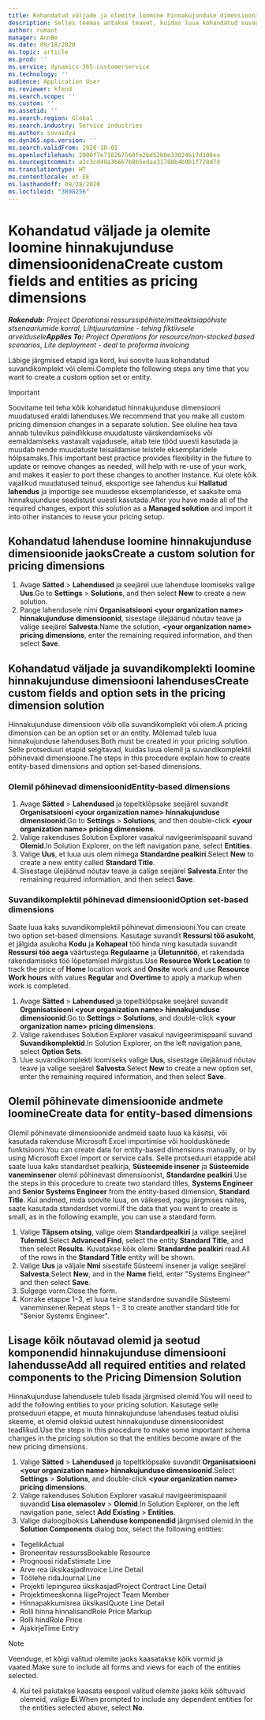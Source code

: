 ```yaml
---
title: Kohandatud väljade ja olemite loomine hinnakujunduse dimensioonidena
description: Selles teemas antakse teavet, kuidas luua kohandatud suvandikomplekte või olemeid.
author: rumant
manager: AnnBe
ms.date: 09/18/2020
ms.topic: article
ms.prod: ''
ms.service: dynamics-365-customerservice
ms.technology: ''
audience: Application User
ms.reviewer: kfend
ms.search.scope: ''
ms.custom: ''
ms.assetid: ''
ms.search.region: Global
ms.search.industry: Service industries
ms.author: suvaidya
ms.dyn365.ops.version: ''
ms.search.validFrom: 2020-10-01
ms.openlocfilehash: 2000f7e710267560fe2bd52b0e33024617d108ea
ms.sourcegitcommit: a2c3cd49a3b667b8b5edaa31788b4b9b1f728d78
ms.translationtype: HT
ms.contentlocale: et-EE
ms.lasthandoff: 09/28/2020
ms.locfileid: "3898256"
---
```

# <a name="create-custom-fields-and-entities-as-pricing-dimensions"></a><span data-ttu-id="e3748-103">Kohandatud väljade ja olemite loomine hinnakujunduse dimensioonidena</span><span class="sxs-lookup"><span data-stu-id="e3748-103">Create custom fields and entities as pricing dimensions</span></span>

<span data-ttu-id="e3748-104">_**Rakendub:** Project Operationsi ressurssipõhiste/mitteaktsiapõhiste stsenaariumide korral,  Lihtjuurutamine - tehing fiktiivsele arveldusele_</span><span class="sxs-lookup"><span data-stu-id="e3748-104">_**Applies To:** Project Operations for resource/non-stocked based scenarios, Lite deployment - deal to proforma invoicing_</span></span>

<span data-ttu-id="e3748-105">Läbige järgmised etapid iga kord, kui soovite luua kohandatud suvandikomplekt või olemi.</span><span class="sxs-lookup"><span data-stu-id="e3748-105">Complete the following steps any time that you want to create a custom option set or entity.</span></span>

> [!IMPORTANT]
> <span data-ttu-id="e3748-106">Soovitame teil teha kõik kohandatud hinnakujunduse dimensiooni muudatused eraldi lahenduses.</span><span class="sxs-lookup"><span data-stu-id="e3748-106">We recommend that you make all custom pricing dimension changes in a separate solution.</span></span> <span data-ttu-id="e3748-107">See oluline hea tava annab tulevikus paindlikkuse muudatuste värskendamiseks või eemaldamiseks vastavalt vajadusele, aitab teie tööd uuesti kasutada ja muudab nende muudatuste teisaldamise teistele eksemplaridele hõlpsamaks.</span><span class="sxs-lookup"><span data-stu-id="e3748-107">This important best practice provides flexibility in the future to update or remove changes as needed, will help with re-use of your work, and makes it easier to port these changes to another instance.</span></span> <span data-ttu-id="e3748-108">Kui olete kõik vajalikud muudatused teinud, eksportige see lahendus kui **Hallatud lahendus** ja importige see muudesse eksemplaridesse, et saaksite oma hinnakujunduse seadistust uuesti kasutada.</span><span class="sxs-lookup"><span data-stu-id="e3748-108">After you have made all of the required changes, export this solution as a **Managed solution** and import it into other instances to reuse your pricing setup.</span></span>


## <a name="create-a-custom-solution-for-pricing-dimensions"></a><span data-ttu-id="e3748-109">Kohandatud lahenduse loomine hinnakujunduse dimensioonide jaoks</span><span class="sxs-lookup"><span data-stu-id="e3748-109">Create a custom solution for pricing dimensions</span></span>
1. <span data-ttu-id="e3748-110">Avage **Sätted** > **Lahendused** ja seejärel uue lahenduse loomiseks valige **Uus**.</span><span class="sxs-lookup"><span data-stu-id="e3748-110">Go to **Settings** > **Solutions**, and then select **New** to create a new solution.</span></span> 
2. <span data-ttu-id="e3748-111">Pange lahendusele nimi **Organisatsiooni \<your organization name> hinnakujunduse dimensioonid**, sisestage ülejäänud nõutav teave ja valige seejärel **Salvesta**.</span><span class="sxs-lookup"><span data-stu-id="e3748-111">Name the solution, **\<your organization name> pricing dimensions**, enter the remaining required information, and then select **Save**.</span></span>
  
## <a name="create-custom-fields-and-option-sets-in-the-pricing-dimension-solution"></a><span data-ttu-id="e3748-112">Kohandatud väljade ja suvandikomplekti loomine hinnakujunduse dimensiooni lahenduses</span><span class="sxs-lookup"><span data-stu-id="e3748-112">Create custom fields and option sets in the pricing dimension solution</span></span>

<span data-ttu-id="e3748-113">Hinnakujunduse dimensioon võib olla suvandikomplekt või olem.</span><span class="sxs-lookup"><span data-stu-id="e3748-113">A pricing dimension can be an option set or an entity.</span></span> <span data-ttu-id="e3748-114">Mõlemad tuleb luua hinnakujunduse lahenduses.</span><span class="sxs-lookup"><span data-stu-id="e3748-114">Both must be created in your pricing solution.</span></span> <span data-ttu-id="e3748-115">Selle protseduuri etapid selgitavad, kuidas luua olemil ja suvandikomplektil põhinevaid dimensioone.</span><span class="sxs-lookup"><span data-stu-id="e3748-115">The steps in this procedure explain how to create entity-based dimensions and option set-based dimensions.</span></span>

### <a name="entity-based-dimensions"></a><span data-ttu-id="e3748-116">Olemil põhinevad dimensioonid</span><span class="sxs-lookup"><span data-stu-id="e3748-116">Entity-based dimensions</span></span>

1. <span data-ttu-id="e3748-117">Avage **Sätted** > **Lahendused** ja topeltklõpsake seejärel suvandit **Organisatsiooni \<your organization name> hinnakujunduse dimensioonid**.</span><span class="sxs-lookup"><span data-stu-id="e3748-117">Go to **Settings** > **Solutions**, and then double-click **\<your organization name> pricing dimensions**.</span></span>
2. <span data-ttu-id="e3748-118">Valige rakenduses Solution Explorer vasakul navigeerimispaanil suvand **Olemid**.</span><span class="sxs-lookup"><span data-stu-id="e3748-118">In Solution Explorer, on the left navigation pane, select **Entities**.</span></span>
3. <span data-ttu-id="e3748-119">Valige **Uus**, et luua uus olem nimega **Standardne pealkiri**.</span><span class="sxs-lookup"><span data-stu-id="e3748-119">Select **New** to create a new entity called **Standard Title**.</span></span> 
4. <span data-ttu-id="e3748-120">Sisestage ülejäänud nõutav teave ja calige seejärel **Salvesta**.</span><span class="sxs-lookup"><span data-stu-id="e3748-120">Enter the remaining required information, and then select **Save**.</span></span>


### <a name="option-set-based-dimensions"></a><span data-ttu-id="e3748-121">Suvandikomplektil põhinevad dimensioonid</span><span class="sxs-lookup"><span data-stu-id="e3748-121">Option set-based dimensions</span></span> 
<span data-ttu-id="e3748-122">Saate luua kaks suvandikomplektil põhinevat dimensiooni.</span><span class="sxs-lookup"><span data-stu-id="e3748-122">You can create two option set-based dimensions.</span></span> <span data-ttu-id="e3748-123">Kasutage suvandit **Ressursi töö asukoht**, et jälgida asukoha **Kodu** ja **Kohapeal** töö hinda ning kasutada suvandit **Ressursi töö aega** väärtustega **Regulaarne** ja **Ületunnitöö**, et rakendada rakendamiseks töö lõpetamisel märgistus.</span><span class="sxs-lookup"><span data-stu-id="e3748-123">Use **Resource Work Location** to track the price of **Home** location work and **Onsite** work and use **Resource Work hours** with values **Regular** and **Overtime** to apply a markup when work is completed.</span></span>


1. <span data-ttu-id="e3748-124">Avage **Sätted** > **Lahendused** ja topeltklõpsake seejärel suvandit **Organisatsiooni \<your organization name> hinnakujunduse dimensioonid**.</span><span class="sxs-lookup"><span data-stu-id="e3748-124">Go to **Settings** > **Solutions**, and double-click  **\<your organization name> pricing dimensions**.</span></span> 
2. <span data-ttu-id="e3748-125">Valige rakenduses Solution Explorer vasakul navigeerimispaanil suvand **Suvandikomplektid**.</span><span class="sxs-lookup"><span data-stu-id="e3748-125">In Solution Explorer, on the left navigation pane, select  **Option Sets**.</span></span> 
3. <span data-ttu-id="e3748-126">Uue suvandikomplekti loomiseks valige **Uus**, sisestage ülejäänud nõutav teave ja valige seejärel **Salvesta**.</span><span class="sxs-lookup"><span data-stu-id="e3748-126">Select **New** to create a new option set, enter the remaining required information, and then select **Save**.</span></span>

## <a name="create-data-for-entity-based-dimensions"></a><span data-ttu-id="e3748-127">Olemil põhinevate dimensioonide andmete loomine</span><span class="sxs-lookup"><span data-stu-id="e3748-127">Create data for entity-based dimensions</span></span>

<span data-ttu-id="e3748-128">Olemil põhinevate dimensioonide andmeid saate luua ka käsitsi, või kasutada rakenduse Microsoft Excel importimise või hoolduskõnede funktsiooni.</span><span class="sxs-lookup"><span data-stu-id="e3748-128">You can create data for entity-based dimensions manually, or by using Microsoft Excel import or service calls.</span></span> <span data-ttu-id="e3748-129">Selle protseduuri etappide abil saate luua kaks standardset pealkirja, **Süsteemide insener** ja **Süsteemide vaneminsener** olemil põhinevast dimensioonist, **Standardne pealkiri**.</span><span class="sxs-lookup"><span data-stu-id="e3748-129">Use the steps in this procedure to create two standard titles, **Systems Engineer** and **Senior Systems Engineer** from the entity-based dimension, **Standard Title**.</span></span> <span data-ttu-id="e3748-130">Kui andmed, mida soovite luua, on väikesed, nagu järgmises näites, saate kasutada standardset vormi.</span><span class="sxs-lookup"><span data-stu-id="e3748-130">If the data that you want to create is small, as in the following example, you can use a standard form.</span></span>

1. <span data-ttu-id="e3748-131">Valige **Täpsem otsing**, valige olem **Standardpealkiri** ja valige seejärel **Tulemid**.</span><span class="sxs-lookup"><span data-stu-id="e3748-131">Select **Advanced Find**, select the entity **Standard Title**, and then select **Results**.</span></span> <span data-ttu-id="e3748-132">Kuvatakse kõik olemi **Standardne pealkiri** read.</span><span class="sxs-lookup"><span data-stu-id="e3748-132">All of the rows in the **Standard Title** entity will be shown.</span></span>
2. <span data-ttu-id="e3748-133">Valige **Uus** ja väljale **Nmi** sisestafe Süsteemi insener ja valige seejärel **Salvesta**.</span><span class="sxs-lookup"><span data-stu-id="e3748-133">Select **New**, and in the **Name** field, enter "Systems Engineer" and then select **Save**.</span></span>
3. <span data-ttu-id="e3748-134">Sulgege vorm.</span><span class="sxs-lookup"><span data-stu-id="e3748-134">Close the form.</span></span> 
4. <span data-ttu-id="e3748-135">Korrake etappe 1–3, et luua teine standardne suvandile Süsteemi vaneminsener.</span><span class="sxs-lookup"><span data-stu-id="e3748-135">Repeat steps 1 - 3 to create another standard title for "Senior Systems Engineer".</span></span>

## <a name="add-all-required-entities-and-related-components-to-the-pricing-dimension-solution"></a><span data-ttu-id="e3748-136">Lisage kõik nõutavad olemid ja seotud komponendid hinnakujunduse dimensiooni lahendusse</span><span class="sxs-lookup"><span data-stu-id="e3748-136">Add all required entities and related components to the Pricing Dimension Solution</span></span>
<span data-ttu-id="e3748-137">Hinnakujunduse lahendusele tuleb lisada järgmised olemid.</span><span class="sxs-lookup"><span data-stu-id="e3748-137">You will need to add the following entities to your pricing solution.</span></span> <span data-ttu-id="e3748-138">Kasutage selle protseduuri etappe, et muuta hinnakujunduse lahenduses teatud olulisi skeeme, et olemid oleksid uutest hinnakujunduse dimensioonidest teadlikud.</span><span class="sxs-lookup"><span data-stu-id="e3748-138">Use the steps in this procedure to make some important schema changes in the pricing solution so that the entities become aware of the new pricing dimensions.</span></span>

1. <span data-ttu-id="e3748-139">Valige **Sätted** > **Lahendused** ja topeltklõpsake suvandit **Organisatsiooni \<your organization name> hinnakujunduse dimensioonid**.</span><span class="sxs-lookup"><span data-stu-id="e3748-139">Select **Settings** > **Solutions**, and double-click **\<your organization name> pricing dimensions**.</span></span> 
2. <span data-ttu-id="e3748-140">Valige rakenduses Solution Explorer vasakul navigeerimispaanil suvandid **Lisa olemasolev** > **Olemid**.</span><span class="sxs-lookup"><span data-stu-id="e3748-140">In Solution Explorer, on the left navigation pane, select **Add Existing** > **Entities**.</span></span>
3. <span data-ttu-id="e3748-141">Valige dialoogiboksis **Lahenduse komponendid** järgmised olemid.</span><span class="sxs-lookup"><span data-stu-id="e3748-141">In the **Solution Components** dialog box, select the following entities:</span></span>

  - <span data-ttu-id="e3748-142">Tegelik</span><span class="sxs-lookup"><span data-stu-id="e3748-142">Actual</span></span>
  - <span data-ttu-id="e3748-143">Broneeritav ressurss</span><span class="sxs-lookup"><span data-stu-id="e3748-143">Bookable Resource</span></span>
  - <span data-ttu-id="e3748-144">Prognoosi rida</span><span class="sxs-lookup"><span data-stu-id="e3748-144">Estimate Line</span></span>
  - <span data-ttu-id="e3748-145">Arve rea üksikasjad</span><span class="sxs-lookup"><span data-stu-id="e3748-145">Invoice Line Detail</span></span>
  - <span data-ttu-id="e3748-146">Töölehe rida</span><span class="sxs-lookup"><span data-stu-id="e3748-146">Journal Line</span></span>
  - <span data-ttu-id="e3748-147">Projekti lepingurea üksikasjad</span><span class="sxs-lookup"><span data-stu-id="e3748-147">Project Contract Line Detail</span></span>
  - <span data-ttu-id="e3748-148">Projektimeeskonna liige</span><span class="sxs-lookup"><span data-stu-id="e3748-148">Project Team Member</span></span>
  - <span data-ttu-id="e3748-149">Hinnapakkumisrea üksikasi</span><span class="sxs-lookup"><span data-stu-id="e3748-149">Quote Line Detail</span></span>
  - <span data-ttu-id="e3748-150">Rolli hinna hinnalisand</span><span class="sxs-lookup"><span data-stu-id="e3748-150">Role Price Markup</span></span>
  - <span data-ttu-id="e3748-151">Rolli hind</span><span class="sxs-lookup"><span data-stu-id="e3748-151">Role Price</span></span> 
  - <span data-ttu-id="e3748-152">Ajakirje</span><span class="sxs-lookup"><span data-stu-id="e3748-152">Time Entry</span></span> 


> [!NOTE]
> <span data-ttu-id="e3748-153">Veenduge, et kõigi valitud olemite jaoks kaasatakse kõik vormid ja vaated.</span><span class="sxs-lookup"><span data-stu-id="e3748-153">Make sure to include all forms and views for each of the entities selected.</span></span>

4. <span data-ttu-id="e3748-154">Kui teil palutakse kaasata eespool valitud olemite jaoks kõik sõltuvaid olemeid, valige **Ei**.</span><span class="sxs-lookup"><span data-stu-id="e3748-154">When prompted to include any dependent entities for the entities selected above, select **No**.</span></span>

